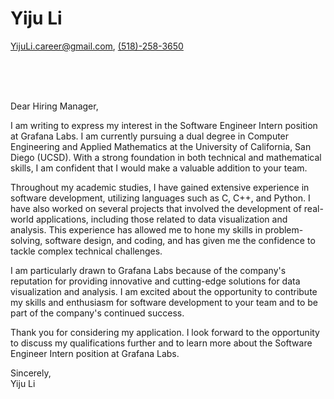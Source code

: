 # Yiju Li
[YijuLi.career@gmail.com](mailto:YijuLi.career@gmail.com), [(518)-258-3650](tel:5182583650)

<br><br><br>

Dear Hiring Manager,

I am writing to express my interest in the Software Engineer Intern position at Grafana Labs. I am currently pursuing a dual degree in Computer Engineering and Applied Mathematics at the University of California, San Diego (UCSD). With a strong foundation in both technical and mathematical skills, I am confident that I would make a valuable addition to your team.

Throughout my academic studies, I have gained extensive experience in software development, utilizing languages such as C, C++, and Python. I have also worked on several projects that involved the development of real-world applications, including those related to data visualization and analysis. This experience has allowed me to hone my skills in problem-solving, software design, and coding, and has given me the confidence to tackle complex technical challenges.

I am particularly drawn to Grafana Labs because of the company's reputation for providing innovative and cutting-edge solutions for data visualization and analysis. I am excited about the opportunity to contribute my skills and enthusiasm for software development to your team and to be part of the company's continued success.

Thank you for considering my application. I look forward to the opportunity to discuss my qualifications further and to learn more about the Software Engineer Intern position at Grafana Labs.

Sincerely,  
Yiju Li